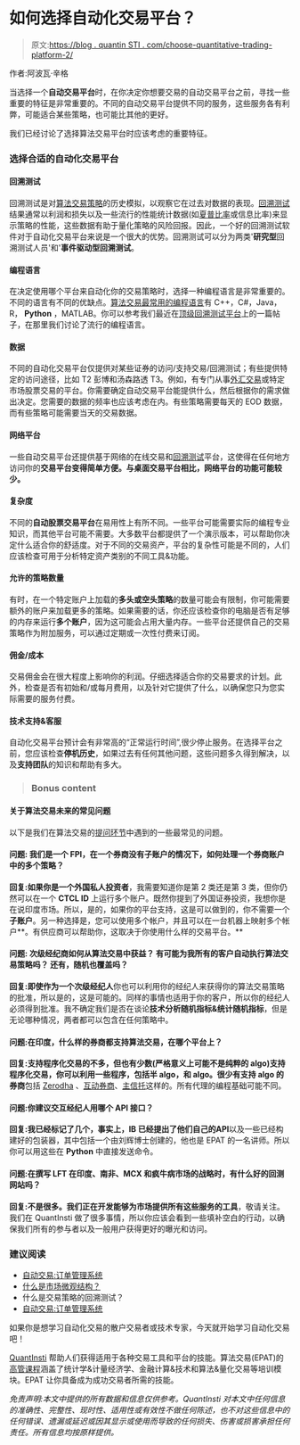 # 如何选择自动化交易平台？

> 原文:[https://blog . quantin STI . com/choose-quantitative-trading-platform-2/](https://blog.quantinsti.com/choose-quantitative-trading-platform-2/)

作者:阿波瓦·辛格

当选择一个**自动交易平台**时，在你决定你想要交易的自动交易平台之前，寻找一些重要的特征是非常重要的。不同的自动交易平台提供不同的服务，这些服务各有利弊，可能适合某些策略，也可能比其他的更好。

我们已经讨论了选择算法交易平台时应该考虑的重要特征。

### **选择合适的自动化交易平台**

#### **回溯测试**

回溯测试是对[算法交易策略](https://blog.quantinsti.com/algorithmic-trading-strategies/)的历史模拟，以观察它在过去对数据的表现。[回溯测试](https://blog.quantinsti.com/backtesting/)结果通常以利润和损失以及一些流行的性能统计数据(如[夏普比率](https://blog.quantinsti.com/sharpe-ratio-applications-algorithmic-trading/)或信息比率)来显示策略的性能，这些数据有助于量化策略的风险回报。因此，一个好的回溯测试软件对于自动化交易平台来说是一个很大的优势。回溯测试可以分为两类'**研究型**回溯测试人员'和'**事件驱动型回溯测试**。

#### **编程语言**

在决定使用哪个平台来自动化你的交易策略时，选择一种编程语言是非常重要的。不同的语言有不同的优缺点。[算法交易最常用的编程语言](https://blog.quantinsti.com/what-makes-python-most-preferred-language-for-algorithmic-traders/)有 C++，C#，Java，R， **Python** ，MATLAB。你可以参考我们最近在[顶级回溯测试平台](https://blog.quantinsti.com/top-backtesting-platforms-for-quants/)上的一篇帖子，在那里我们讨论了流行的编程语言。

#### **数据**

不同的自动化交易平台仅提供对某些证券的访问/支持交易/回溯测试；有些提供特定的访问途径，比如 T2 彭博和汤森路透 T3。例如，有专门从事[外汇交易](https://blog.quantinsti.com/automated-forex-trading/)或特定市场股票交易的平台。你需要确定自动交易平台能提供什么，然后根据你的需求做出决定。您需要的数据的频率也应该考虑在内。有些策略需要每天的 EOD 数据，而有些策略可能需要当天的交易数据。

#### **网络平台**

一些自动交易平台还提供基于网络的在线交易和[回溯测试](https://blog.quantinsti.com/top-backtesting-platforms-for-quants/)平台，这使得在任何地方访问你的**交易平台变得简单方便。与桌面交易平台相比，网络平台的功能可能较少。**

#### **复杂度**

不同的**自动股票交易平台**在易用性上有所不同。一些平台可能需要实际的编程专业知识，而其他平台可能不需要。大多数平台都提供了一个演示版本，可以帮助你决定什么适合你的舒适度。对于不同的交易资产，平台的复杂性可能是不同的，人们应该检查可用于分析特定资产类别的不同工具&功能。

#### **允许的策略数量**

有时，在一个特定账户上加载的**多头或空头策略**的数量可能会有限制，你可能需要额外的账户来加载更多的策略。如果需要的话，你还应该检查你的电脑是否有足够的内存来运行**多个账户**，因为这可能会占用大量内存。一些平台还提供自己的交易策略作为附加服务，可以通过定期或一次性付费来订阅。

#### **佣金/成本**

交易佣金会在很大程度上影响你的利润。仔细选择适合你的交易要求的计划。此外，检查是否有初始和/或每月费用，以及针对它提供了什么，以确保您只为您实际需要的服务付费。

#### **技术支持&客服**

自动化交易平台预计会有非常高的“正常运行时间”,很少停止服务。在选择平台之前，您应该检查**停机历史**，如果过去有任何其他问题，这些问题多久得到解决，以及**支持团队**的知识和帮助有多大。

> ### **Bonus content**

#### **关于算法交易未来的常见问题**

以下是我们在算法交易的[提问环节](https://blog.quantinsti.com/algo-trading-ama-5-december-2017/)中遇到的一些最常见的问题。

#### **问题:** **我们是一个 FPI，在一个券商没有子账户的情况下，如何处理一个券商账户中的多个策略？**

**回复:**如果你是一个**外国私人投资者**，我需要知道你是第 2 类还是第 3 类，但你仍然可以在一个 **CTCL ID** 上运行多个账户。既然你提到了外国证券投资，我想你是在说印度市场。所以，是的，如果你的平台支持，这是可以做到的，你不需要一个**子账户**。另一种选择是，您可以使用多个帐户，并且可以在一台机器上映射多个帐户**。有供应商可以帮助你，这取决于你使用什么样的交易平台。**

#### **问题:** **次级经纪商如何从算法交易中获益？** **有可能为我所有的客户自动执行算法交易策略吗？** **还有，随机也覆盖吗？**

**回复:**即使作为一个**次级经纪人**你也可以利用你的经纪人来获得你的算法交易策略的批准，所以是的，这是可能的。同样的事情也适用于你的客户，所以你的经纪人必须得到批准。我不确定我们是否在谈论**技术分析随机指标&统计随机指标**，但是无论哪种情况，两者都可以包含在任何策略中。

#### **问题:在印度，什么样的券商都支持算法交易，在哪个平台上？**

**回复:**支持程序化交易的不多，但也有少数(严格意义上可能不是纯粹的 algo)支持程序化交易，你可以利用一些程序，包括半 algo，和 algo。很少有**支持 algo 的券商**包括 [Zerodha](https://zerodha.com/) 、[互动券商](https://www.interactivebrokers.com/en/home.php)、[主信托](https://www.mastertrust.co.in/Index.aspx)这样的。所有代理的编程基础可能不同。

#### **问题:你建议交互经纪人用哪个 API 接口？**

**回复:**我已经标记了几个，事实上，IB 已经提出了他们自己的**API**以及一些已经构建好的包装器，其中包括一个由刘辉博士创建的，他也是 EPAT 的一名讲师。所以你可以用这些在 **Python** 中直接发送命令。

#### **问题:在撰写 LFT 在印度、南非、MCX 和疯牛病市场的战略时，有什么好的回测网站吗？**

**回复:**不是很多。我们正在开发能够为市场提供所有这些**服务的工具**，敬请关注。我们在 QuantInsti 做了很多事情，所以你应该会看到一些填补空白的行动，以确保我们所有的参与者以及一般用户获得更好的曝光和访问。

### 建议阅读

*   [自动交易:订单管理系统](https://blog.quantinsti.com/automated-trading-order-management-system)
*   [什么是市场微观结构？](https://blog.quantinsti.com/market-microstructure)
*   什么是交易策略的回溯测试？
*   [自动交易:订单管理系统](https://blog.quantinsti.com/automated-trading-order-management-system)

如果你是想学习自动化交易的散户交易者或技术专家，今天就开始学习自动化交易吧！

[QuantInsti](https://www.quantinsti.com/) 帮助人们获得适用于各种交易工具和平台的技能。算法交易(EPAT)的[高管课程](https://www.quantinsti.com/epat/)涵盖了统计学&计量经济学、金融计算&技术和算法&量化交易等培训模块。EPAT 让你具备成为成功交易者所需的技能。

*免责声明:本文中提供的所有数据和信息仅供参考。QuantInsti 对本文中任何信息的准确性、完整性、现时性、适用性或有效性不做任何陈述，也不对这些信息中的任何错误、遗漏或延迟或因其显示或使用而导致的任何损失、伤害或损害承担任何责任。所有信息均按原样提供。*